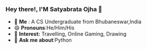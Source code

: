 ### Hey there!, I'M Satyabrata Ojha 👋
- 🌱 **Me** : A CS Undergraduate from Bhubaneswar,India
- 😄 **Pronouns**:He/Him/His
- 👯 **Interest:** Travelling, Online Gaming, Drawing 
- 💬 **Ask me about**:Python
